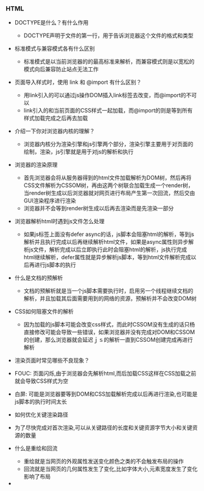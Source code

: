 ### HTML

- DOCTYPE是什么？有什么作用
  - DOCTYPE声明于文件的第一行，用于告诉浏览器这个文件的格式和类型
- 标准模式与兼容模式各有什么区别
  - 标准模式是以当前浏览器的的最高标准来解析，而兼容模式则是以宽松的模式向后兼容防止站点无法工作
- 页面导入样式时，使用 link 和 @import 有什么区别？
  - 用link引入的可以通过js操作DOM插入link标签去改变，而@import的不可以
  - link引入的和当前页面的CSS样式一起加载，而@import的则是等到所有样式加载完成之后再去加载
- 介绍一下你对浏览器内核的理解？
  - 浏览器内核分为渲染引擎和js引擎两个部分，渲染引擎主要用于对页面的绘制，渲染，js引擎就是用于对js的解析和执行
- 浏览器的渲染原理

  - 首先浏览器会将从服务器得到的html文件加载解析为DOM树，然后再将CSS文件解析为CSSOM树，再由这两个树联合加载生成一个render树，当render树生成以后浏览器就对网页进行布局产生第一次回流，然后交由GUI渲染程序进行渲染
  - 浏览器并不会等到render树生成以后再去渲染而是先渲染一部分
- 浏览器解析html时遇到js文件怎么处理
  - 如果js标签上面没有defer async的话，js脚本会阻塞html的解析，等到js解析并且执行完成以后再继续解析html文件，如果是async属性则异步解析js文件，解析完成以后立即执行此时会阻塞html的解析，js执行完成html继续解析，defer属性就是异步解析js脚本，等到html文件解析完成以后再进行js脚本的执行 
- 什么是文档的预解析
  - 文档的预解析就是当一个js脚本需要执行时，启用另一个线程继续文档的解析，并且加载其后面需要用到的网络的资源，预解析并不会改变DOM树
- CSS如何阻塞文件的解析
  - 因为加载的js脚本可能会改变css样式，而此时CSSOM没有生成的话只杨直接修改可能会导致一些错误，如果浏览器并没有完成对DOM和CSSOM的创建，那么浏览器就会延迟ｊｓ的解析一直到CSSOM创建完成再进行解析
-  渲染页面时常见哪些不良现象？
  - FOUC: 页面闪烁,由于浏览器会先解析html,而后加载CSS这样在CSS加载之前就会导致CSS样式为空
  - 白屏:  可能是浏览器要等到DOM和CSS加载解析完成以后再进行渲染,也可能是js脚本的执行时间太长
-   如何优化关键渲染路径
  - 为了尽快完成对首次渲染,可以从关键路径的长度和关键资源字节大小和关键资源的数量
- 什么是重绘和回流
  - 重绘就是当网页的外观属性发送变化颜色之类的不会触发布局的操作
  - 回流就是当网页的几何属性发生了变化,比如字体大小,元素宽度发生了变化影响了布局
- 